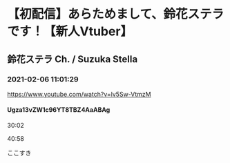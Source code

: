 # 【初配信】あらためまして、鈴花ステラです！【新人Vtuber】
## 鈴花ステラ Ch. / Suzuka Stella
### 2021-02-06 11:01:29
https://www.youtube.com/watch?v=lv5Sw-VtmzM
#### Ugza13vZW1c96YT8TBZ4AaABAg
30:02

40:58

ここすき

